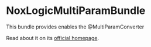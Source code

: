 NoxLogicMultiParamBundle
========================

This bundle provides enables the @MultiParamConverter

Read about it on its [official homepage](http://www.noxlogic.nl/).
